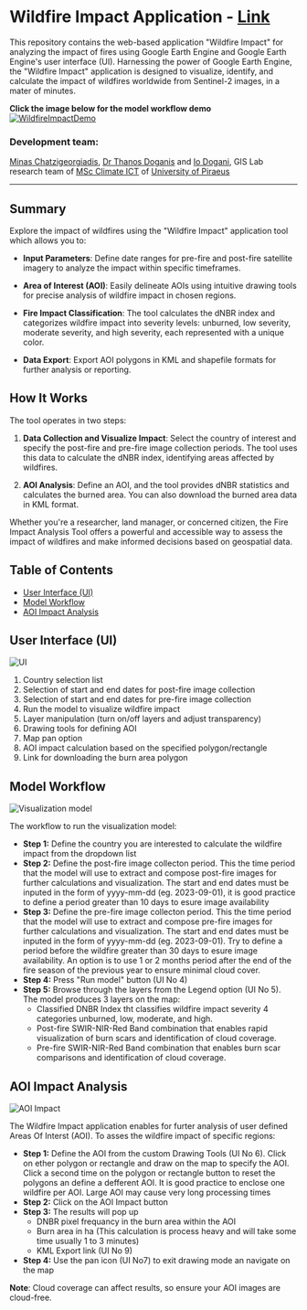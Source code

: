 # Wildfire Impact Application - [Link](https://ee-my-username32blue.projects.earthengine.app/view/wildfire-impact)

This repository contains the web-based application "Wildfire Impact" for analyzing the impact of fires using Google Earth Engine and Google Earth Engine's user interface (UI). Harnessing the power of Google Earth Engine, the "Wildfire Impact" application is designed to visualize, identify, and calculate the impact of wildfires worldwide from Sentinel-2 images, in a mater of minutes.

**Click the image below for the model workflow demo**
[![WildfireImpactDemo](https://img.youtube.com/vi/hG2sv7bSYec/maxresdefault.jpg)](https://youtu.be/hG2sv7bSYec)

### Development team: 
[Minas Chatzigeorgiadis](https://www.linkedin.com/in/minas-chatz/), [Dr Thanos Doganis](https://www.linkedin.com/in/thanos-doganis-41550915/) and [Io Dogani](https://www.linkedin.com/in/dogani-io/), GIS Lab research team of [MSc Climate ICT](https://masters.ds.unipi.gr/MSc_Climate_ICT/en/) of [University of Piraeus](https://www.unipi.gr/unipi/en/)
_______________________________________________________________________________________________________________________________________________________________________________________________________________________________________________________________________________________________________________________________

## Summary

Explore the impact of wildfires using the "Wildfire Impact" application tool which allows you to:

- **Input Parameters**: Define date ranges for pre-fire and post-fire satellite imagery to analyze the impact within specific timeframes.

- **Area of Interest (AOI)**: Easily delineate AOIs using intuitive drawing tools for precise analysis of wildfire impact in chosen regions.

- **Fire Impact Classification**: The tool calculates the dNBR index and categorizes wildfire impact into severity levels: unburned, low severity, moderate severity, and high severity, each represented with a unique color.

- **Data Export**: Export AOI polygons in KML and shapefile formats for further analysis or reporting.

## How It Works

The tool operates in two steps:

1. **Data Collection and Visualize Impact**: Select the country of interest and specify the post-fire and pre-fire image collection periods. The tool uses this data to calculate the dNBR index, identifying areas affected by wildfires.

2. **AOI Analysis**: Define an AOI, and the tool provides dNBR statistics and calculates the burned area. You can also download the burned area data in KML format.

Whether you're a researcher, land manager, or concerned citizen, the Fire Impact Analysis Tool offers a powerful and accessible way to assess the impact of wildfires and make informed decisions based on geospatial data.

## Table of Contents

- [User Interface (UI)](#user-interface-ui)
- [Model Workflow](#model-workflow)
- [AOI Impact Analysis](#aoi-impact-analysis)

## User Interface (UI)

![UI](https://github.com/Akis32/GEE_Wildfire_Impact_app/assets/142306838/225e1858-39b3-4b4d-a1a1-721eda4bff00)



1. Country selection list
2. Selection of start and end dates for post-fire image collection
3. Selection of start and end dates for pre-fire image collection
4. Run the model to visualize wildfire impact
5. Layer manipulation (turn on/off layers and adjust transparency)
6. Drawing tools for defining AOI
7. Map pan option
8. AOI impact calculation based on the specified polygon/rectangle
9. Link for downloading the burn area polygon

## Model Workflow

![Visualization model](https://github.com/Akis32/GEE_Wildfire_Impact_app/assets/142306838/26cbedaa-ccad-4d04-83d0-5f363274b47d)

The workflow to run the visualization model:

- **Step 1:** Define the country you are interested to calculate the wildfire impact from the dropdown list
- **Step 2:** Define the post-fire image collecton period. This the time period that the model will use to extract and compose post-fire images for further calculations and visualization. The start and end dates must be inputed in the form of yyyy-mm-dd (eg. 2023-09-01), it is good practice to define a period greater than 10 days to esure image availability
- **Step 3:**  Define the pre-fire image collecton period. This the time period that the model will use to extract and compose pre-fire images for further calculations and visualization. The start and end dates must be inputed in the form of yyyy-mm-dd (eg. 2023-09-01). Try to define a period before the wildfire greater than 30 days to esure image availability. An option is to use 1 or 2 months period after the end of the fire season of the previous year to ensure minimal cloud cover.
- **Step 4:** Press "Run model" button (UI No 4)
- **Step 5:** Browse through the layers from the Legend option (UI No 5).
   The model produces 3 layers on the map:
  - Classified DNBR Index tht classifies wildfire impact severity 4 categories unburned, low, moderate, and high.
  - Post-fire SWIR-NIR-Red Band combination that enables rapid visualization of burn scars and identification of cloud coverage.
  - Pre-fire SWIR-NIR-Red Band combination that enables burn scar comparisons and identification of cloud coverage.


## AOI Impact Analysis

![AOI Impact](https://github.com/Akis32/GEE_Wildfire_Impact_app/assets/142306838/04f20129-2c28-4583-bbec-63bd72379bbc)

The Wildfire Impact application enables for furter analysis of user defined Areas Of Interst (AOI). To asses the wildfire impact of specific regions:

- **Step 1:** Define the AOI from the custom Drawing Tools (UI No 6). Click on ether polygon or rectangle and draw on the map to specify the AOI. Click a second time on the polygon or rectangle button to reset the polygons an define a defferent AOI. It is good practice to enclose one wildfire per AOI. Large AOI may cause very long processing times
- **Step 2:** Click on the AOI Impact button
- **Step 3:** The results will pop up
    - DNBR pixel frequancy in the burn area within the AOI
    - Burn area in ha (This calculation is process heavy and will take some time usually 1 to 3 minutes)
    - KML Export link (UI No 9)
- **Step 4:** Use the pan icon (UI No7) to exit drawing mode an navigate on the map

**Note**: Cloud coverage can affect results, so ensure your AOI images are cloud-free.

